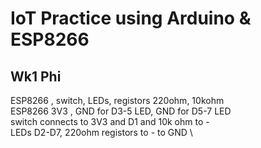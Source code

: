 # IoT Practice using Arduino & ESP8266

## Wk1 Phi 
ESP8266 , switch, LEDs, registors 220ohm, 10kohm \
ESP8266 3V3 , GND for D3-5 LED,   GND for D5-7 LED \
switch connects to 3V3 and  D1 and 10k ohm to - \
LEDs D2-D7, 220ohm registors to - to GND \

